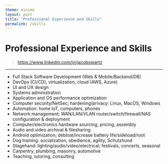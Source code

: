 ```yaml
---
theme: minima
layout: post
title: "Professional Experience and Skills"
permalink: /skills
---
```


# Professional Experience and Skills
> https://www.linkedin.com/in/jacobswartz
---

- Full Stack Software Development (Web &amp; Mobile/Backend/DB)
- DevOps (CI/CD), virtualization, cloud (AWS, Azure)
- UI and UX design
- Systems administration
- Application and OS performance optimization
- Computer security/NetSec; hardening/privacy: Linux, MacOS, Windows
- Automation: home IoT, computers, phones
- Network management; WAN/LAN/VLAN router/switch/firewall/NAS configuration &amp; deployment
- Computer/electronics hardware sourcing, pricing, assembly
- Audio and video archival &amp; filesharing
- Android optimization; debloat/increase battery life/sideload/root
- Dog training: socialization, obedience, agility, Schutzhund
- Stagehand: lighting/audio/video/electrical; festivals, concerts, seasonal
- Carpentry, plumbing, masonry, automotive
- Teaching, tutoring, consulting
